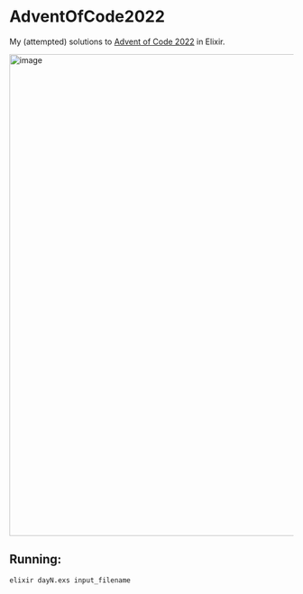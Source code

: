 # AdventOfCode2022

My (attempted) solutions to [Advent of Code 2022](https://adventofcode.com/2022) in Elixir.

<img width="855" alt="image" src="https://user-images.githubusercontent.com/498229/205479525-61bb1a75-3b77-4bff-a745-a27e29c3032e.png">

## Running:

```sh
elixir dayN.exs input_filename
```
